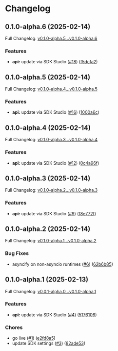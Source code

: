 # Changelog

## 0.1.0-alpha.6 (2025-02-14)

Full Changelog: [v0.1.0-alpha.5...v0.1.0-alpha.6](https://github.com/yuanzhou/test-sdk/compare/v0.1.0-alpha.5...v0.1.0-alpha.6)

### Features

* **api:** update via SDK Studio ([#18](https://github.com/yuanzhou/test-sdk/issues/18)) ([f5dcfa2](https://github.com/yuanzhou/test-sdk/commit/f5dcfa234ad1a872e654827633e971cc16ec953b))

## 0.1.0-alpha.5 (2025-02-14)

Full Changelog: [v0.1.0-alpha.4...v0.1.0-alpha.5](https://github.com/yuanzhou/test-sdk/compare/v0.1.0-alpha.4...v0.1.0-alpha.5)

### Features

* **api:** update via SDK Studio ([#16](https://github.com/yuanzhou/test-sdk/issues/16)) ([1000a6c](https://github.com/yuanzhou/test-sdk/commit/1000a6c2aad3471d14dbe55c95121a041223fc05))

## 0.1.0-alpha.4 (2025-02-14)

Full Changelog: [v0.1.0-alpha.3...v0.1.0-alpha.4](https://github.com/yuanzhou/test-sdk/compare/v0.1.0-alpha.3...v0.1.0-alpha.4)

### Features

* **api:** update via SDK Studio ([#12](https://github.com/yuanzhou/test-sdk/issues/12)) ([0c4a96f](https://github.com/yuanzhou/test-sdk/commit/0c4a96f7c6be128b5c24073341a38fb332a41e71))

## 0.1.0-alpha.3 (2025-02-14)

Full Changelog: [v0.1.0-alpha.2...v0.1.0-alpha.3](https://github.com/yuanzhou/test-sdk/compare/v0.1.0-alpha.2...v0.1.0-alpha.3)

### Features

* **api:** update via SDK Studio ([#9](https://github.com/yuanzhou/test-sdk/issues/9)) ([f8e772f](https://github.com/yuanzhou/test-sdk/commit/f8e772f89657d3b5f0287b99cac88e5028fe880a))

## 0.1.0-alpha.2 (2025-02-14)

Full Changelog: [v0.1.0-alpha.1...v0.1.0-alpha.2](https://github.com/yuanzhou/test-sdk/compare/v0.1.0-alpha.1...v0.1.0-alpha.2)

### Bug Fixes

* asyncify on non-asyncio runtimes ([#6](https://github.com/yuanzhou/test-sdk/issues/6)) ([62b6b85](https://github.com/yuanzhou/test-sdk/commit/62b6b851735e71d7be90de0c8118d9edd23a5230))

## 0.1.0-alpha.1 (2025-02-13)

Full Changelog: [v0.0.1-alpha.0...v0.1.0-alpha.1](https://github.com/yuanzhou/test-sdk/compare/v0.0.1-alpha.0...v0.1.0-alpha.1)

### Features

* **api:** update via SDK Studio ([#4](https://github.com/yuanzhou/test-sdk/issues/4)) ([5176106](https://github.com/yuanzhou/test-sdk/commit/517610619b7c7ca91cc219617d046210d0c526d8))


### Chores

* go live ([#1](https://github.com/yuanzhou/test-sdk/issues/1)) ([e2fd8a5](https://github.com/yuanzhou/test-sdk/commit/e2fd8a50d1a66adf1745d158194979fc49bdaa0e))
* update SDK settings ([#3](https://github.com/yuanzhou/test-sdk/issues/3)) ([82ade53](https://github.com/yuanzhou/test-sdk/commit/82ade539726876df4085586bb40b8fc5e0b830d6))
